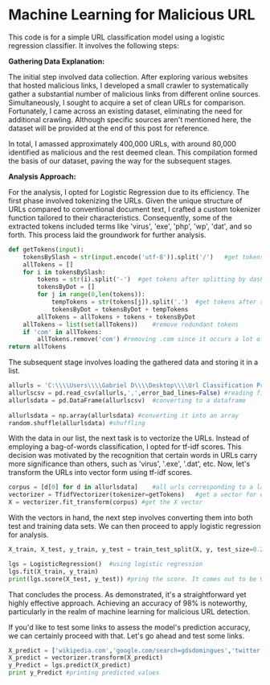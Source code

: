 # Machine Learning for Malicious URL

This code is for a simple URL classification model using a logistic regression classifier. It involves the following steps:

**Gathering Data Explanation:**

The initial step involved data collection. After exploring various websites that hosted malicious links, I developed a small crawler to systematically gather a substantial number of malicious links from different online sources. Simultaneously, I sought to acquire a set of clean URLs for comparison. Fortunately, I came across an existing dataset, eliminating the need for additional crawling. Although specific sources aren't mentioned here, the dataset will be provided at the end of this post for reference.

In total, I amassed approximately 400,000 URLs, with around 80,000 identified as malicious and the rest deemed clean. This compilation formed the basis of our dataset, paving the way for the subsequent stages.

**Analysis Approach:**

For the analysis, I opted for Logistic Regression due to its efficiency. The first phase involved tokenizing the URLs. Given the unique structure of URLs compared to conventional document text, I crafted a custom tokenizer function tailored to their characteristics. Consequently, some of the extracted tokens included terms like 'virus', 'exe', 'php', 'wp', 'dat', and so forth. This process laid the groundwork for further analysis.

```python
def getTokens(input):
	tokensBySlash = str(input.encode('utf-8')).split('/')	#get tokens after splitting by slash
	allTokens = []
	for i in tokensBySlash:
		tokens = str(i).split('-')	#get tokens after splitting by dash
		tokensByDot = []
		for j in range(0,len(tokens)):
			tempTokens = str(tokens[j]).split('.')	#get tokens after splitting by dot
			tokensByDot = tokensByDot + tempTokens
		allTokens = allTokens + tokens + tokensByDot
	allTokens = list(set(allTokens))	#remove redundant tokens
	if 'com' in allTokens:
		allTokens.remove('com')	#removing .com since it occurs a lot of times and it should not be included in our features
return allTokens
```

The subsequent stage involves loading the gathered data and storing it in a list.

```python
allurls = 'C:\\\\Users\\\\Gabriel D\\\\Desktop\\\\Url Classification Project\\\\Data to Use\\\\allurls.txt'	#path to our all urls file
allurlscsv = pd.read_csv(allurls,',',error_bad_lines=False)	#reading file
allurlsdata = pd.DataFrame(allurlscsv)	#converting to a dataframe
 
allurlsdata = np.array(allurlsdata)	#converting it into an array
random.shuffle(allurlsdata)	#shuffling
```

With the data in our list, the next task is to vectorize the URLs. Instead of employing a bag-of-words classification, I opted for tf-idf scores. This decision was motivated by the recognition that certain words in URLs carry more significance than others, such as 'virus', '.exe', '.dat', etc. Now, let's transform the URLs into vector form using tf-idf scores.

```python
corpus = [d[0] for d in allurlsdata]	#all urls corresponding to a label (either good or bad)
vectorizer = TfidfVectorizer(tokenizer=getTokens)	#get a vector for each url but use our customized tokenizer
X = vectorizer.fit_transform(corpus) #get the X vector
```

With the vectors in hand, the next step involves converting them into both test and training data sets. We can then proceed to apply logistic regression for analysis.

```python
X_train, X_test, y_train, y_test = train_test_split(X, y, test_size=0.2, random_state=42)	#split into training and testing set 80/20 ratio

lgs = LogisticRegression()	#using logistic regression
lgs.fit(X_train, y_train)
print(lgs.score(X_test, y_test)) #pring the score. It comes out to be 98%
```

That concludes the process. As demonstrated, it's a straightforward yet highly effective approach. Achieving an accuracy of 98% is noteworthy, particularly in the realm of machine learning for malicious URL detection.

If you'd like to test some links to assess the model's prediction accuracy, we can certainly proceed with that. Let's go ahead and test some links.

```python
X_predict = ['wikipedia.com','google.com/search=gdsdomingues','twitter.com','www.radsport-voggel.de/wp-admin/includes/log.exe','ahrenhei.without-transfer.ru/nethost.exe','www.itidea.it/centroesteticosothys/img/_notes/gum.exe']
X_predict = vectorizer.transform(X_predict)
y_Predict = lgs.predict(X_predict)
print y_Predict #printing predicted values
```
